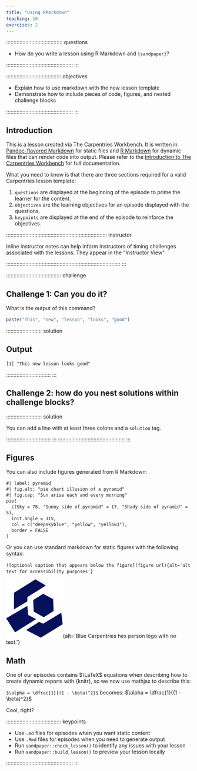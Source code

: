 ```yaml
---
title: "Using RMarkdown"
teaching: 10
exercises: 2
---
```


:::::::::::::::::::::::::::::::::::::: questions

- How do you write a lesson using R Markdown and `{sandpaper}`?

:::::::::::::::::::::::::::::::::::::::::::::
:::

::::::::::::::::::::::::::::::::::::: objectives

- Explain how to use markdown with the new lesson template
- Demonstrate how to include pieces of code, figures, and nested challenge blocks

:::::::::::::::::::::::::::::::::::::::::::::
:::

## Introduction

This is a lesson created via The Carpentries Workbench. It is written in [Pandoc-flavored Markdown](https://pandoc.org/MANUAL.txt) for static files and [R Markdown][r-markdown] for dynamic files that can render code into output. Please refer to the [Introduction to The Carpentries Workbench](https://carpentries.github.io/sandpaper-docs/) for full documentation.

What you need to know is that there are three sections required for a valid Carpentries lesson template:

 1. `questions` are displayed at the beginning of the episode to prime the learner for the content.
 2. `objectives` are the learning objectives for an episode displayed with the questions.
 3. `keypoints` are displayed at the end of the episode to reinforce the objectives.

:::::::::::::::::::::::::::::::::::::::::::::::::::::::::::::::::::: instructor

Inline instructor notes can help inform instructors of timing challenges associated with the lessons. They appear in the "Instructor View"

:::::::::::::::::::::::::::::::::::::::::::::::::::::::::::::::::::::::::::::
:::

::::::::::::::::::::::::::::::::::::: challenge

## Challenge 1: Can you do it?

What is the output of this command?

```r
paste("This", "new", "lesson", "looks", "good")
```

:::::::::::::::::::::::: solution

## Output

```output
[1] "This new lesson looks good"
```

::::::::::::::::::::::::::::::
:::


## Challenge 2: how do you nest solutions within challenge blocks?

:::::::::::::::::::::::: solution

You can add a line with at least three colons and a `solution` tag.

::::::::::::::::::::::::::::::
:::
:::::::::::::::::::::::::::::::::::::::::::::
:::

## Figures

You can also include figures generated from R Markdown:

```{r pyramid}
#| label: pyramid
#| fig.alt: "pie chart illusion of a pyramid"
#| fig.cap: "Sun arise each and every morning"
pie(
  c(Sky = 78, "Sunny side of pyramid" = 17, "Shady side of pyramid" = 5),
  init.angle = 315,
  col = c("deepskyblue", "yellow", "yellow3"),
  border = FALSE
)
```

Or you can use standard markdown for static figures with the following syntax:

`![optional caption that appears below the figure](figure url){alt='alt text for accessibility purposes'}`

![You belong in The Carpentries!](https://raw.githubusercontent.com/carpentries/logo/master/Badge_Carpentries.svg){alt='Blue Carpentries hex person logo with no text.'}

## Math

One of our episodes contains $\LaTeX$ equations when describing how to create dynamic reports with {knitr}, so we now use mathjax to describe this:

`$\alpha = \dfrac{1}{(1 - \beta)^2}$` becomes: $\alpha = \dfrac{1}{(1 - \beta)^2}$

Cool, right?

::::::::::::::::::::::::::::::::::::: keypoints

- Use `.md` files for episodes when you want static content
- Use `.Rmd` files for episodes when you need to generate output
- Run `sandpaper::check_lesson()` to identify any issues with your lesson
- Run `sandpaper::build_lesson()` to preview your lesson locally

:::::::::::::::::::::::::::::::::::::::::::::
:::

[r-markdown]: https://rmarkdown.rstudio.com/

